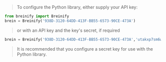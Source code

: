 <blockquote class="lang-specific python">
<p>To configure the Python library, either supply your API key:</p>
</blockquote>

>
```python
from breinify import Breinify
brein = Breinify('938D-3120-64DD-413F-BB55-6573-90CE-473A')
```

<blockquote class="lang-specific python">
<p>or with an API key and the key's secret, if required</p>
</blockquote>

>
```python
brein = Breinify('938D-3120-64DD-413F-BB55-6573-90CE-473A','utakxp7sm6weo5gvk7cytw==')
```

<blockquote class="lang-specific python">
<p>It is recommended that you configure a secret key for use with the Python library.</p>
</blockquote>